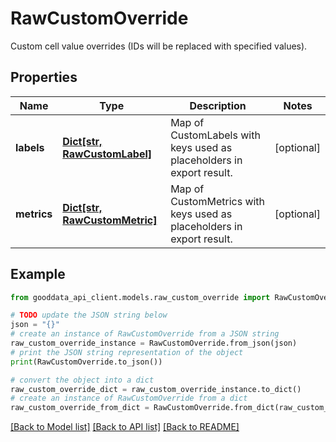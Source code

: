 # RawCustomOverride

Custom cell value overrides (IDs will be replaced with specified values).

## Properties

Name | Type | Description | Notes
------------ | ------------- | ------------- | -------------
**labels** | [**Dict[str, RawCustomLabel]**](RawCustomLabel.md) | Map of CustomLabels with keys used as placeholders in export result. | [optional] 
**metrics** | [**Dict[str, RawCustomMetric]**](RawCustomMetric.md) | Map of CustomMetrics with keys used as placeholders in export result. | [optional] 

## Example

```python
from gooddata_api_client.models.raw_custom_override import RawCustomOverride

# TODO update the JSON string below
json = "{}"
# create an instance of RawCustomOverride from a JSON string
raw_custom_override_instance = RawCustomOverride.from_json(json)
# print the JSON string representation of the object
print(RawCustomOverride.to_json())

# convert the object into a dict
raw_custom_override_dict = raw_custom_override_instance.to_dict()
# create an instance of RawCustomOverride from a dict
raw_custom_override_from_dict = RawCustomOverride.from_dict(raw_custom_override_dict)
```
[[Back to Model list]](../README.md#documentation-for-models) [[Back to API list]](../README.md#documentation-for-api-endpoints) [[Back to README]](../README.md)


